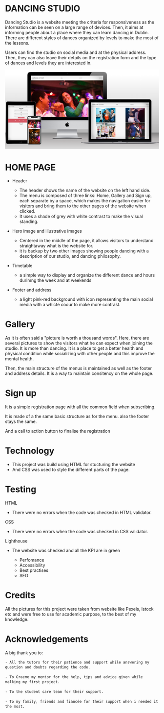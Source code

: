 # DANCING STUDIO

Dancing Studio is a website meeting the criteria for responsiveness as the information can be seen on a large range of devices. 
Then, it aims at informing people about a place where they can learn dancing in Dublin.
There are different styles of dances organized by levels to make the most of the lessons. 

Users can find the studio on social media and at the physical address. Then, they can also leave their details on the registration form and the type of dances and levels they are interested in.

![Responsive mockup](./DOCS/responsive-several-screen.png)

# HOME PAGE

+ Header

  - The header shows the name of the website on the left hand side.
  -  The menu is composed of three links: Home, Gallery and Sign up, each separate by a space, which makes the navigation easier for visitors and bring them to the other pages of the website when clicked.
  - It uses a shade of grey with white contrast to make the visual standing.

+ Hero image and illustrative images

  -  Centered in the middle of the page, it allows visitors to understand straightaway what is the website for.
  -  it is backup by two other images showing people dancing with a description of our studio, and dancing philosophy.

+ Timetable

  -  a simple way to display and organize the different dance and hours durimng the week and at weekends

+ Footer and address

  - a light pink-red background with icon representing the main social media with a whicte coour to make more contrast.

 # Gallery

 As it is often said a "picture is worth a thousand words". Here, there are several pictures to show the visitors what he can expect when joining the studio. It is more than dancing. It is a place to get a better health and physical condition while socializing with other people and this improve the mental health.

 Then, the main structure of the menus is maintained as well as the footer and address details. It is a way to maintain consitency on the whole page.

 # Sign up

 It is a simple registration page with all the common field when subscribing.

 It is made of a the same basic structure as for the menu.
 also the footer stays the same.

And a call to action button to finalise the registration

# Technology

- This project was build using HTML for stucturing the website
- And CSS was used to style the different parts of the page.


# Testing

   HTML
   -   There were no errors when the code was checked in HTML validator.

   CSS
   -  There were no errors when the code was checked in CSS validator.
  
  Lighthouse

   -   The website was checked and all the KPI are in green

       - Perfomance 
       - Accessibility  
       - Best practises
       - SEO 


# Credits

 All the pictures for this project were taken from website like Pexels, Istock etc and were free to use for academic purpose, to the best of my knowledge.

# Acknowledgements

 A big thank you to:

    - All the tutors for their patience and support while answering my question and doubts regarding the code.

    - To Graeme my mentor for the help, tips and advice given while malking my first project.

    - To the student care team for their support.

    - To my family, friends and fiancée for their support when i needed it the most.
       





